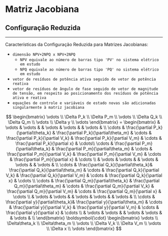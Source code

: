 # Matriz Jacobiana
## Configuração Reduzida
---

Características da Configuração Reduzida para Matrizes Jacobianas:

- `dimensão NPV+2NPQ x NPV+2NPQ`
    - `NPV equivale ao número de barras tipo 'PV' no sistema elétrico em estudo`
    - `NPQ equivale ao número de barras tipo 'PQ' no sistema elétrico em estudo`
- `vetor de resíduos de potência ativa seguido de vetor de potência reativa`
- `vetor de resíduos de ângulo de fase seguido de vetor de magnitude de tensão, em respeito ao posicionamento dos resíduos de potência ativa e reativa`
- `equações de controle e variáveis de estado novas são adicionadas singularmente à matriz jacobiana`

$$
	\begin{bmatrix}
		\vdots \\
		\Delta P_k \\
		\Delta P_m \\
		\vdots \\ 
		\Delta Q_k \\
		\Delta Q_m \\
		\vdots \\
		\Delta y \\
		\vdots
	\end{bmatrix}
	=
	\begin{bmatrix}
		 & \vdots & \vdots &  & \vdots & \vdots &  & \vdots &  \\
		\cdots & \frac{\partial P_k}{\partial\theta_k} & \frac{\partial P_k}{\partial\theta_m} & \cdots & \frac{\partial P_k}{\partial V_k} & \frac{\partial P_k}{\partial V_m} & \cdots & \frac{\partial P_k}{\partial x} & \cdots\\
		\cdots & \frac{\partial P_m}{\partial\theta_k} & \frac{\partial P_m}{\partial\theta_m} & \cdots & \frac{\partial P_m}{\partial V_k} & \frac{\partial P_m}{\partial V_m} & \cdots & \frac{\partial P_m}{\partial x} & \cdots \\
		 & \vdots & \vdots &  & \vdots & \vdots &  & \vdots &  \\
		\cdots & \frac{\partial Q_k}{\partial\theta_k}& \frac{\partial Q_k}{\partial\theta_m} & \cdots & \frac{\partial Q_k}{\partial V_k} & \frac{\partial Q_k}{\partial V_m} & \cdots & \frac{\partial Q_k}{\partial x} & \cdots \\
		\cdots & \frac{\partial Q_m}{\partial\theta_k} & \frac{\partial Q_m}{\partial\theta_m} & \cdots & \frac{\partial Q_m}{\partial V_k} & \frac{\partial Q_m}{\partial V_m} & \cdots & \frac{\partial Q_m}{\partial x} & \cdots \\
		& \vdots & \vdots &  & \vdots & \vdots &  & \vdots &  \\
		\cdots & \frac{\partial y}{\partial\theta_k}& \frac{\partial y}{\partial\theta_m} & \cdots & \frac{\partial y}{\partial V_k} & \frac{\partial y}{\partial V_m} & \cdots & \frac{\partial y}{\partial x} & \cdots \\
		 & \vdots & \vdots &  & \vdots & \vdots &  & \vdots &  \\
	\end{bmatrix}
	\boldsymbol{\cdot}
	\begin{bmatrix}
		\vdots \\
		\Delta\theta_k \\
		\Delta\theta_m \\
		\vdots \\
		\Delta V_k \\
		\Delta V_m \\
		\vdots \\
		\Delta x \\
		\vdots
	\end{bmatrix}
$$